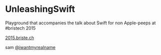 # UnleashingSwift

Playground that accompanies the talk about Swift for non Apple-peeps at #bristech 2015

[2015.briste.ch](http://2015.briste.ch/)

sam
[@iwantmyrealname](https://twitter.com/iwantmyrealname)
